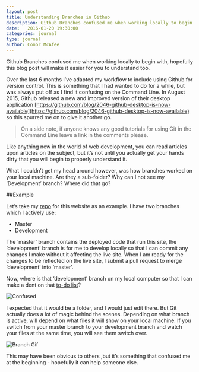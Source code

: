 ```yaml
---
layout: post
title: Understanding Branches in Github
description: Github Branches confused me when working locally to begin with, hopefully this blog post will make it easier for you to understand too. 
date:   2016-01-20 19:30:00
categories: journal
type: journal
author: Conor McAfee
---
```

Github Branches confused me when working locally to begin with, hopefully this blog post will make it easier for you to understand too.

Over the last 6 months I’ve adapted my workflow to include using Github for version control.  This is something that I had wanted to do for a while, but was always put off as I find it confusing on the Command Line.  In August 2015, Github released a new and improved version of their desktop application [https://github.com/blog/2046-github-desktop-is-now-available](https://github.com/blog/2046-github-desktop-is-now-available) so this spurred me on to give it another go.

> On a side note, if anyone knows any good tutorials for using Git in the Command Line leave a link in the comments please.

Like anything new in the world of web development, you can read articles upon articles on the subject, but it’s not until you actually get your hands dirty that you will begin to properly understand it.

What I couldn’t get my head around however, was how branches worked on your local machine.  Are they a sub-folder? Why can I not see my ‘Development’ branch? Where did that go?

##Example

Let’s take my [repo](https://github.com/conormcafee/conormcafee.github.io) for this website as an example.  I have two branches which I actively use:

- Master
- Development

The ‘master’ branch contains the deployed code that run this site, the ‘development’ branch is for me to develop locally so that I can commit any changes I make without it affecting the live site.  When I am ready for the changes to be reflected on the live site, I submit a pull request to merge ‘development’ into ‘master’.

Now, where is that ‘development’ branch on my local computer so that I can make a dent on that [to-do list](https://trello.com/b/WtQCGHgg)?

![Confused](https://media.giphy.com/media/7dPhaWI5mxmAU/giphy.gif)

I expected that it would be a folder, and I would just edit there.  But Git actually does a lot of magic behind the scenes.  Depending on what branch is active, will depend on what files it will show on your local machine.  If you switch from your master branch to your development branch and watch your files at the same time, you will see them switch over.

![Branch Gif](https://media.giphy.com/media/7dPhaWI5mxmAU/giphy.gif)

This may have been obvious to others ,but it’s something that confused me at the beginning - hopefully it can help someone else.